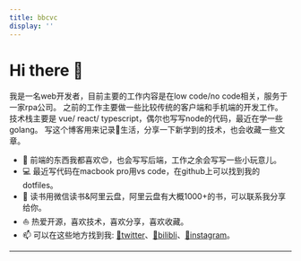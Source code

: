 ```yaml
---
title: bbcvc
display: ''
---
```

<ClientOnly>
  <Plum/>
</ClientOnly>

# Hi there 👋

我是一名web开发者，目前主要的工作内容是在low code/no code相关，服务于一家rpa公司。
之前的工作主要做一些比较传统的客户端和手机端的开发工作。
技术栈主要是 vue/ react/ typescript，偶尔也写写node的代码，最近在学一些golang。
写这个博客用来记录📝生活，分享一下新学到的技术，也会收藏一些文章。

* 🧐   前端的东西我都喜欢😍，也会写写后端，工作之余会写写一些小玩意儿。
* 💻   最近写代码在macbook pro用vs code，在github上可以找到我的dotfiles。
* 📖   读书用微信读书&阿里云盘，阿里云盘有大概1000+的书，可以联系我分享给你。
* ⛵   热爱开源，喜欢技术，喜欢分享，喜欢收藏。
* 📫   可以在这些地方找到我: [📡twitter](https://twitter.com/Eric55718370)、[🍻bilibli](https://space.bilibili.com/87795515)、[📸instagram](https://www.instagram.com/beetofday/)。

-----

<Home />
